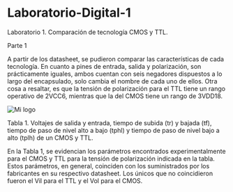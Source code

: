 # Laboratorio-Digital-1

Laboratorio 1. Comparación de tecnología CMOS y TTL.

Parte 1

A partir de los datasheet, se pudieron comparar las características de cada tecnología. En cuanto a pines de entrada, salida y polarización, son prácticamente iguales, ambos cuentan con seis negadores dispuestos a lo largo del encapsulado, solo cambia el nombre de cada uno de ellos. Otra cosa a resaltar, es que la tensión de polarización para el TTL tiene un rango operativo de 2VCC6, mientras que la del CMOS tiene un rango de 3VDD18.

![Mi logo](assets/logo.png)


Tabla 1. Voltajes de salida y entrada, tiempo de subida (tr) y bajada (tf),  tiempo de paso de nivel alto a bajo (tphl) y tiempo de paso de nivel bajo a alto (tplh) de un CMOS y TTL.

En la Tabla 1, se evidencian los parámetros encontrados experimentalmente para el CMOS y TTL para la tensión de polarización indicada en la tabla. Estos parámetros, en general, coinciden con los suministrados por los fabricantes en su respectivo datasheet. Los únicos que no coincidieron fueron el Vil para el TTL y el Vol para el CMOS.





